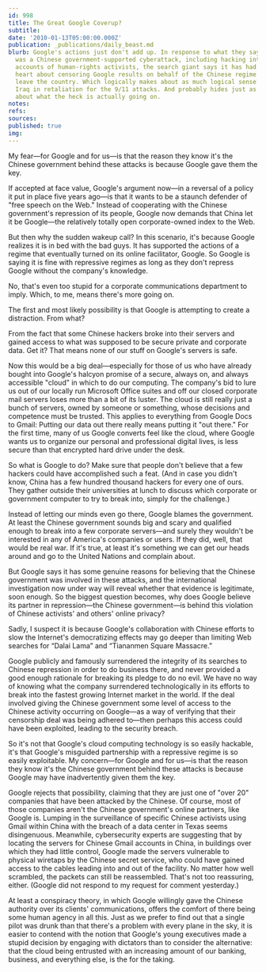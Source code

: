 ```yaml
---
id: 998
title: The Great Google Coverup?
subtitle: 
date: '2010-01-13T05:00:00.000Z'
publication: _publications/daily_beast.md
blurb: Google's actions just don't add up. In response to what they say they suspect
  was a Chinese government-supported cyberattack, including hacking into the Gmail
  accounts of human-rights activists, the search giant says it has had a change of
  heart about censoring Google results on behalf of the Chinese regime and may instead
  leave the country. Which logically makes about as much logical sense as invading
  Iraq in retaliation for the 9/11 attacks. And probably hides just as much real information
  about what the heck is actually going on.
notes: 
refs: 
sources: 
published: true
img: 
---
```

My fear—for Google and for us—is that the reason they know it's the Chinese government behind these attacks is because Google gave them the key.

If accepted at face value, Google's argument now—in a reversal of a policy it put in place five years ago—is that it wants to be a staunch defender of "free speech on the Web." Instead of cooperating with the Chinese government's repression of its people, Google now demands that China let it be Google—the relatively totally open corporate-owned index to the Web.

But then why the sudden wakeup call? In this scenario, it's because Google realizes it is in bed with the bad guys. It has supported the actions of a regime that eventually turned on its online facilitator, Google. So Google is saying it is fine with repressive regimes as long as they don't repress Google without the company's knowledge.

No, that's even too stupid for a corporate communications department to imply. Which, to me, means there's more going on.

The first and most likely possibility is that Google is attempting to create a distraction. From what?

From the fact that some Chinese hackers broke into their servers and gained access to what was supposed to be secure private and corporate data. Get it? That means none of our stuff on Google's servers is safe.

Now this would be a big deal—especially for those of us who have already bought into Google's halcyon promise of a secure, always on, and always accessible "cloud" in which to do our computing. The company's bid to lure us out of our locally run Microsoft Office suites and off our closed corporate mail servers loses more than a bit of its luster. The cloud is still really just a bunch of servers, owned by someone or something, whose decisions and competence must be trusted. This applies to everything from Google Docs to Gmail: Putting our data out there really means putting it "out there." For the first time, many of us Google converts feel like the cloud, where Google wants us to organize our personal and professional digital lives, is less secure than that encrypted hard drive under the desk.

So what is Google to do? Make sure that people don't believe that a few hackers could have accomplished such a feat. (And in case you didn't know, China has a few hundred thousand hackers for every one of ours. They gather outside their universities at lunch to discuss which corporate or government computer to try to break into, simply for the challenge.)

Instead of letting our minds even go there, Google blames the government. At least the Chinese government sounds big and scary and qualified enough to break into a few corporate servers—and surely they wouldn't be interested in any of America's companies or users. If they did, well, that would be real war. If it's true, at least it's something we can get our heads around and go to the United Nations and complain about.

But Google says it has some genuine reasons for believing that the Chinese government was involved in these attacks, and the international investigation now under way will reveal whether that evidence is legitimate, soon enough. So the biggest question becomes, why does Google believe its partner in repression—the Chinese government—is behind this violation of Chinese activists' and others' online privacy?

Sadly, I suspect it is because Google's collaboration with Chinese efforts to slow the Internet's democratizing effects may go deeper than limiting Web searches for “Dalai Lama” and “Tiananmen Square Massacre.”

Google publicly and famously surrendered the integrity of its searches to Chinese repression in order to do business there, and never provided a good enough rationale for breaking its pledge to do no evil. We have no way of knowing what the company surrendered technologically in its efforts to break into the fastest growing Internet market in the world. If the deal involved giving the Chinese government some level of access to the Chinese activity occurring on Google—as a way of verifying that their censorship deal was being adhered to—then perhaps this access could have been exploited, leading to the security breach.

So it's not that Google's cloud computing technology is so easily hackable, it's that Google's misguided partnership with a repressive regime is so easily exploitable. My concern—for Google and for us—is that the reason they know it's the Chinese government behind these attacks is because Google may have inadvertently given them the key.

Google rejects that possibility, claiming that they are just one of "over 20" companies that have been attacked by the Chinese. Of course, most of those companies aren't the Chinese government's online partners, like Google is. Lumping in the surveillance of specific Chinese activists using Gmail within China with the breach of a data center in Texas seems disingenuous. Meanwhile, cybersecurity experts are suggesting that by locating the servers for Chinese Gmail accounts in China, in buildings over which they had little control, Google made the servers vulnerable to physical wiretaps by the Chinese secret service, who could have gained access to the cables leading into and out of the facility. No matter how well scrambled, the packets can still be reassembled. That's not too reassuring, either. (Google did not respond to my request for comment yesterday.)

At least a conspiracy theory, in which Google willingly gave the Chinese authority over its clients' communications, offers the comfort of there being some human agency in all this. Just as we prefer to find out that a single pilot was drunk than that there's a problem with every plane in the sky, it is easier to contend with the notion that Google's young executives made a stupid decision by engaging with dictators than to consider the alternative: that the cloud being entrusted with an increasing amount of our banking, business, and everything else, is the for the taking.
